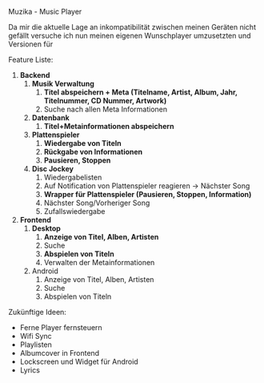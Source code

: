 Muzika - Music Player

Da mir die aktuelle Lage an inkompatibilität zwischen meinen Geräten nicht
gefällt versuche ich nun meinen eigenen Wunschplayer umzusetzten und Versionen für  

Feature Liste:

1. **Backend**
    1. **Musik Verwaltung**
        1. **Titel abspeichern + Meta (Titelname, Artist, Album, Jahr, Titelnummer, CD Nummer, Artwork)**
        2. Suche nach allen Meta Informationen
    2. **Datenbank**
        1. **Titel+Metainformationen abspeichern**
    3. **Plattenspieler**
        1. **Wiedergabe von Titeln**
        2. **Rückgabe von Informationen**
        3. **Pausieren, Stoppen**
    4. **Disc Jockey**
        1. Wiedergabelisten
        2. Auf Notification von Plattenspieler reagieren -> Nächster Song
        3. **Wrapper für Plattenspieler (Pausieren, Stoppen, Information)**
        4. Nächster Song/Vorheriger Song
        5. Zufallswiedergabe
2. **Frontend**
    1. **Desktop**
        1. **Anzeige von Titel, Alben, Artisten**
        2. Suche
        3. **Abspielen von Titeln**
        4. Verwalten der Metainformationen
    2. Android
        1. Anzeige von Titel, Alben, Artisten
        2. Suche
        3. Abspielen von Titeln

Zukünftige Ideen:
* Ferne Player fernsteuern
* Wifi Sync
* Playlisten
* Albumcover in Frontend
* Lockscreen und Widget für Android
* Lyrics
